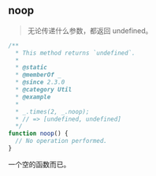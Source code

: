 ## noop

> 无论传递什么参数，都返回 undefined。

```js
/**
  * This method returns `undefined`.
  *
  * @static
  * @memberOf _
  * @since 2.3.0
  * @category Util
  * @example
  *
  * _.times(2, _.noop);
  * // => [undefined, undefined]
  */
function noop() {
  // No operation performed.
}
```

一个空的函数而已。